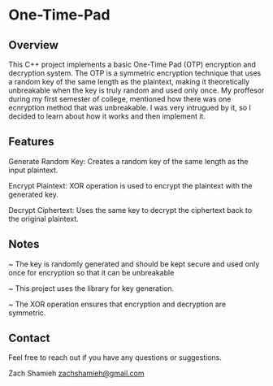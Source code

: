 # One-Time-Pad
## Overview
This C++ project implements a basic One-Time Pad (OTP) encryption and decryption system. The OTP is a symmetric encryption technique that uses a random key of the same length as the plaintext, making it theoretically unbreakable when the key is truly random and used only once. My proffesor during my first semester of college, mentioned how there was one ecnryption method that was unbreakable. I was very intrugued by it, so I decided to learn about how it works and then implement it.

## Features
Generate Random Key: Creates a random key of the same length as the input plaintext.

Encrypt Plaintext: XOR operation is used to encrypt the plaintext with the generated key.

Decrypt Ciphertext: Uses the same key to decrypt the ciphertext back to the original plaintext.

## Notes
~ The key is randomly generated and should be kept secure and used only once for encryption so that it can be unbreakable

~ This project uses the <random> library for key generation.

~ The XOR operation ensures that encryption and decryption are symmetric.

## Contact
Feel free to reach out if you have any questions or suggestions. 

Zach Shamieh
zachshamieh@gmail.com

